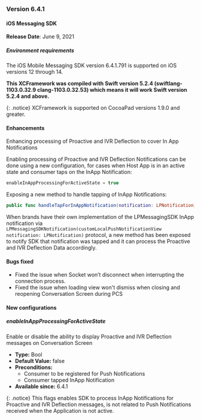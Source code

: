 ### Version 6.4.1
#### iOS Messaging SDK

**Release Date**: June 9, 2021

##### Environment requirements

The iOS Mobile Messaging SDK version 6.4.1.791 is supported on iOS versions 12 through 14. 

**This XCFramework was compiled with Swift version 5.2.4 (swiftlang-1103.0.32.9 clang-1103.0.32.53) which means it will work Swift version 5.2.4 and above.**

{: .notice} 
XCFramework is supported on CocoaPad versions 1.9.0 and greater.

#### Enhancements

Enhancing processing of Proactive and IVR Deflection to cover In App Notifications

Enabling processing of Proactive and IVR Deflection Notifications can be done using a new configuration, for cases when Host App is in an active state and consumer taps on the InApp Notification:

```swift
enableInAppProcessingForActiveState = true
```

Exposing a new method to handle tapping of InApp Notifications:

```swift
public func handleTapForInAppNotification(notification: LPNotification)
```

When brands have their own implementation of the LPMessagingSDK InApp notification via
`LPMessagingSDKNotification(customLocalPushNotificationView notification: LPNotification)` protocol, a new method has been exposed to notify SDK that notification was tapped and it can process the Proactive and IVR Deflection Data accordingly.

#### Bugs fixed

- Fixed the issue when Socket won’t disconnect when interrupting the connection process.
- Fixed the issue when loading view won't dismiss when closing and reopening Conversation Screen during PCS

#### New configurations

##### enableInAppProcessingForActiveState
Enable or disable the ability to display Proactive and IVR Deflection messages on Conversation Screen
- **Type:** Bool
- **Default Value:** false
- **Preconditions:**
  - Consumer to be registered for Push Notifications
  - Consumer tapped InApp Notification
- **Available since:** 6.4.1

{: .notice}
This flags enables SDK to process InApp Notifications for Proactive and IVR Deflection messages, is not related to Push Notifications received when the Application is not active.
